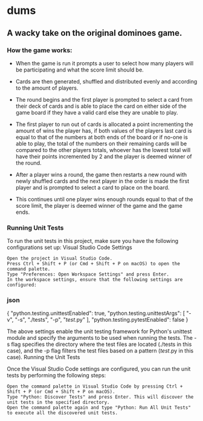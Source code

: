 # dums

## A wacky take on the original dominoes game.


### How the game works:

- When the game is run it prompts a user to select how many players will be participating and what  the score limit should be.

- Cards are then generated, shuffled and distributed evenly and according to the amount of players.

- The round begins and the first player is prompted to select a card from their deck of cards and is able to place the card on either side of the game board if they have a valid card else they are unable to play.

- The first player to run out of cards is allocated a point incrementing the amount of wins the player has, if both values of the players last card is equal to that of the numbers at both ends of the board or if no-one is able to play, the total of the numbers on their remaining cards will be compared to the other players totals, whoever has the lowest total will have their points incremented by 2 and the player is deemed winner of the round.

- After a player wins a round, the game then restarts a new round with newly shuffled cards and the next player in the order is made the first player and is prompted to select a card to place on the board. 

- This continues until one player wins enough rounds equal to that of the score limit, the player is deemed winner of the game and the game ends.


### Running Unit Tests

To run the unit tests in this project, make sure you have the following configurations set up:
Visual Studio Code Settings

    Open the project in Visual Studio Code.
    Press Ctrl + Shift + P (or Cmd + Shift + P on macOS) to open the command palette.
    Type "Preferences: Open Workspace Settings" and press Enter.
    In the workspace settings, ensure that the following settings are configured:

### json

{
    "python.testing.unittestEnabled": true,
    "python.testing.unittestArgs": [
        "-v",
        "-s",
        "./tests",
        "-p",
        "*test*.py"
    ],
    "python.testing.pytestEnabled": false
}

The above settings enable the unit testing framework for Python's unittest module and specify the arguments to be used when running the tests. The -s flag specifies the directory where the test files are located (./tests in this case), and the -p flag filters the test files based on a pattern (*test*.py in this case).
Running the Unit Tests

Once the Visual Studio Code settings are configured, you can run the unit tests by performing the following steps:

    Open the command palette in Visual Studio Code by pressing Ctrl + Shift + P (or Cmd + Shift + P on macOS).
    Type "Python: Discover Tests" and press Enter. This will discover the unit tests in the specified directory.
    Open the command palette again and type "Python: Run All Unit Tests" to execute all the discovered unit tests.
